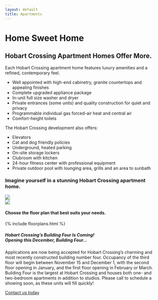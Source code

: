 ```yaml
---
layout: default
title: Apartments
---
```

<div class="container-fluid innerHero" id="apartments">
</div>
<div class="container">
  <div class="row">
    <div class="col-md-8 center-block">
      <div class="card header-card">
        <h1>Home Sweet Home</h1>
      </div>
    </div>
    <div class="col-md-12">
      <div class="card">
        <div class="row">
          <div class="col-md-6">
            <h2>Hobart Crossing Apartment Homes Offer&nbsp;More.</h2>
            <p>Each Hobart Crossing apartment home features luxury amenities and a refined, contemporary feel.</p>
            <ul>
              <li>Well appointed with high-end cabinetry, granite countertops and appealing finishes</li>
              <li>Complete upgraded appliance package </li>
              <li>In-unit full size washer and dryer</li>
              <li>Private entrances (some units) and quality construction for quiet and privacy</li>
              <li>Programmable individual gas forced-air heat and central air</li>
              <li>Comfort-height toilets</li>
            </ul>
            <p>The Hobart Crossing development also offers:</p>
            <ul>
              <li>Elevators</li>
              <li>Cat and dog friendly policies</li>
              <li>Underground, heated parking</li>
              <li>On-site storage lockers</li>
              <li>Clubroom with kitchen</li>
              <li>24-hour fitness center with professional equipment</li>
              <li>Private outdoor pool with lounging area, grills and an area to sunbath</li>
            </ul>
          </div>
          <div class="col-md-6">
            <h3>Imagine yourself in a stunning Hobart Crossing apartment home.</h3>
            <div class="row gallery">
              <div class="col-xs-12">
                <a href="{{ site.baseurl }}/img/apartment-interior-1.jpg" class="thumbnail"><img src="{{ site.baseurl }}/img/apartment-interior-1.jpg"></a>
              </div>
              <div class="col-xs-12">
                <a href="{{ site.baseurl }}/img/apartments-living-room.jpg" class="thumbnail"><img src="{{ site.baseurl }}/img/apartments-living-room.jpg"></a>
              </div>
            </div>
          </div>
        </div>
      </div>
      <div class="card">
        <h4>Choose the floor plan that best suits your&nbsp;needs.</h4>
        {% include floorplans.html %}
      </div>
      <div id="buildingFour" class="card">
        <div class="row">
          <div class="col-md-12">
            <h5>Hobart Crossing’s Building Four Is Coming!<br>
		          Opening this December, Building Four…
            </h5>
            <p>Applications are now being accepted for Hobart Crossing’s charming and most recently constructed building number four.  Occupancy of the third floor will begin between November 15 and December 1, with the second floor opening in January, and the first floor opening in February or March.  Building Four is the largest at Hobart Crossing and houses both one- and two-bedroom apartments in addition to studios.  Please call to schedule a showing soon, as these units will fill quickly!</p>
            <a href="mailto:becky@compasswi.com?subject=A Message from hobartcrossing.com" type="button" class="btn btn-primary navbar-btn">Contact us today</a>
          </div>
        </div>
      </div>
    </div>
  </div>
</div>
